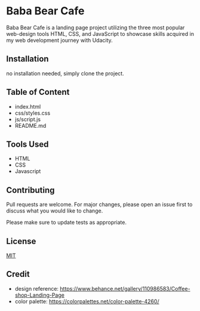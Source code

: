 # Baba Bear Cafe 

Baba Bear Cafe is a landing page project utilizing the three most popular web-design tools HTML, CSS, and JavaScript to showcase skills acquired in my web development journey with Udacity.

## Installation
no installation needed, simply clone the project.

## Table of Content
- index.html
- css/styles.css
- js/script.js
- README.md

## Tools Used
- HTML
- CSS
- Javascript

## Contributing

Pull requests are welcome. For major changes, please open an issue first
to discuss what you would like to change.

Please make sure to update tests as appropriate.

## License

[MIT](https://choosealicense.com/licenses/mit/)

## Credit
- design reference: https://www.behance.net/gallery/110986583/Coffee-shop-Landing-Page 
- color palette: https://colorpalettes.net/color-palette-4260/
